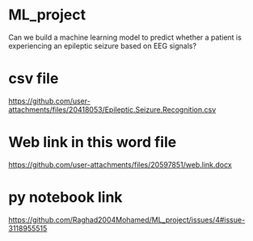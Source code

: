 # ML_project
Can we build a machine learning model to predict whether a patient is experiencing an epileptic seizure based on EEG signals?
# csv file
https://github.com/user-attachments/files/20418053/Epileptic.Seizure.Recognition.csv
# Web link in this word file
https://github.com/user-attachments/files/20597851/web.link.docx
# py notebook link
https://github.com/Raghad2004Mohamed/ML_project/issues/4#issue-3118955515 
